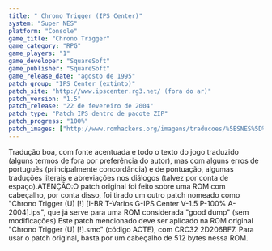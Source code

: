 ```yaml
---
title: " Chrono Trigger (IPS Center)"
system: "Super NES"
platform: "Console"
game_title: "Chrono Trigger"
game_category: "RPG"
game_players: "1"
game_developer: "SquareSoft"
game_publisher: "SquareSoft"
game_release_date: "agosto de 1995"
patch_group: "IPS Center (extinto)"
patch_site: "http://www.ipscenter.rg3.net/ (fora do ar)"
patch_version: "1.5"
patch_release: "22 de fevereiro de 2004"
patch_type: "Patch IPS dentro de pacote ZIP"
patch_progress: "100%"
patch_images: ["http://www.romhackers.org/imagens/traducoes/%5BSNES%5D%20Chrono%20Trigger%20-%20CBT%20e%20IPS%20Center%20-%201.png","http://www.romhackers.org/imagens/traducoes/%5BSNES%5D%20Chrono%20Trigger%20-%20IPS%20Center%20-%202.png","http://www.romhackers.org/imagens/traducoes/%5BSNES%5D%20Chrono%20Trigger%20-%20IPS%20Center%20-%203.png"]
---
```

Tradução boa, com fonte acentuada e todo o texto do jogo traduzido (alguns termos de fora por preferência do autor), mas com alguns erros de português (principalmente concordância) e de pontuação, algumas traduções literais e abreviações nos diálogos (talvez por conta de espaço).ATENÇÃO:O patch original foi feito sobre uma ROM com cabeçalho, por conta disso, foi tirado um outro patch nomeado como "Chrono Trigger (U) [!] [I-BR T-Varios G-IPS Center V-1.5 P-100% A-2004].ips", que já serve para uma ROM considerada "good dump" (sem modificações).Este patch mencionado deve ser aplicado na ROM original "Chrono Trigger (U) [!].smc" (código ACTE), com CRC32 2D206BF7. Para usar o patch original, basta por um cabeçalho de 512 bytes nessa ROM.